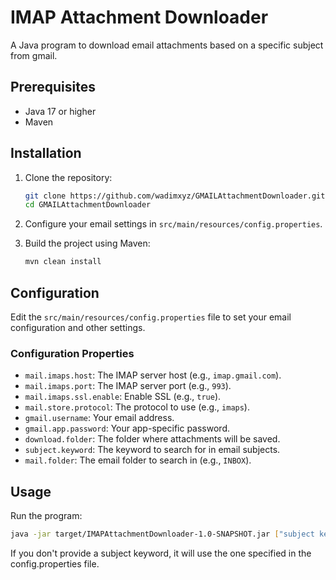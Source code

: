 # IMAP Attachment Downloader

A Java program to download email attachments based on a specific subject from gmail.

## Prerequisites

- Java 17 or higher
- Maven

## Installation

1. Clone the repository:
   ```bash
   git clone https://github.com/wadimxyz/GMAILAttachmentDownloader.git
   cd GMAILAttachmentDownloader
   ```

2. Configure your email settings in `src/main/resources/config.properties`.

3. Build the project using Maven:
   ```bash
   mvn clean install
   ```

## Configuration

Edit the `src/main/resources/config.properties` file to set your email configuration and other settings.

### Configuration Properties

- `mail.imaps.host`: The IMAP server host (e.g., `imap.gmail.com`).
- `mail.imaps.port`: The IMAP server port (e.g., `993`).
- `mail.imaps.ssl.enable`: Enable SSL (e.g., `true`).
- `mail.store.protocol`: The protocol to use (e.g., `imaps`).
- `gmail.username`: Your email address.
- `gmail.app.password`: Your app-specific password.
- `download.folder`: The folder where attachments will be saved.
- `subject.keyword`: The keyword to search for in email subjects.
- `mail.folder`: The email folder to search in (e.g., `INBOX`).

## Usage

Run the program:
```bash
java -jar target/IMAPAttachmentDownloader-1.0-SNAPSHOT.jar ["subject keyword"]
```

If you don't provide a subject keyword, it will use the one specified in the config.properties file.
